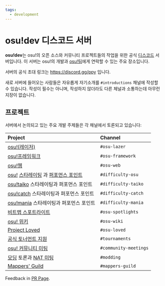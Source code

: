 ```yaml
---
tags:
  - development
---
```


# osu!dev 디스코드 서버

**osu!dev**는 osu!의 오픈 소스와 커뮤니티 프로젝트들의 작업을 위한 공식 [디스코드](https://discordapp.com) 서버입니다. 이 서버는 osu!의 개발과 [osu!팀](/wiki/People/osu!_team)에게 연락할 수 있는 주요 장소입니다.

서버의 공식 초대 링크는 <https://discord.gg/ppy> 입니다.

새로 서버에 들어오는 사람들은 자유롭게 자기소개를 `#introductions` 채널에 작성할 수 있습니다. 작성이 필수는 아니며, 작성하지 않더라도 다른 체널과 소통하는데 아무런 지장이 없습니다.

## 프로젝트

서버에서 논의되고 있는 주요 개발 주제들은 각 채널에서 토론되고 있습니다:

| Project | Channel |
| :-- | :-- |
| [osu!(레이저)](/wiki/Client/Release_stream/Lazer) | `#osu-lazer` |
| [osu!프레임워크](https://github.com/ppy/osu-framework) | `#osu-framework` |
| [osu!웹](https://github.com/ppy/osu-web) | `#osu-web` |
| [osu!](/wiki/Game_mode/osu!) [스타레이팅](/wiki/Beatmap/Star_rating) 과 [퍼포먼스 포인트](/wiki/Performance_points) | `#difficulty-osu` |
| [osu!taiko](/wiki/Game_mode/osu!taiko) 스타레이팅과 퍼포먼스 포인트 | `#difficulty-taiko` |
| [osu!catch](/wiki/Game_mode/osu!catch) 스타레이팅과 퍼포먼스 포인트 | `#difficulty-catch` |
| [osu!mania](/wiki/Game_mode/osu!mania) 스타레이팅과 퍼포먼스 포인트 | `#difficulty-mania` |
| [비트맵 스포트라이트](/wiki/Beatmap_Spotlights) | `#osu-spotlights` |
| [osu! 위키](https://github.com/ppy/osu-wiki) | `#osu-wiki` |
| [Project Loved](/wiki/Community/Project_Loved) | `#osu-loved` |
| [공식 토너먼트 지원](/wiki/Tournaments/Official_support) | `#tournaments` |
| [osu! 커뮤니티 미팅](/wiki/Community/osu!_community_meetings) | `#community-meetings` |
| [모딩](/wiki/Modding) 토론과 [NAT 미팅](/wiki/People/Nomination_Assessment_Team/NAT_meetings) | `#modding` |
| [Mappers' Guild](/wiki/Community/Mappers_Guild) | `#mappers-guild` |

Feedback in [PR Page](https://github.com/ppy/osu-wiki/pull/9174). 
